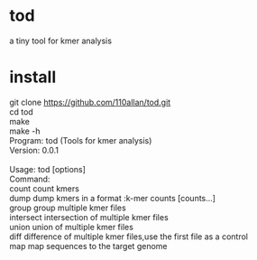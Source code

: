 # tod
a tiny tool for kmer analysis

# install
git clone https://github.com/110allan/tod.git <br>
cd tod <br>
make <br>
make -h <br>
Program: tod (Tools for kmer analysis) <br>
Version: 0.0.1 <br>
<br>
Usage:   tod <command> [options]
<br>
Command: <br>
             count             count kmers <br>
             dump             dump kmers in a format :k-mer counts [counts...] <br>
             group            group multiple kmer files<br>
             intersect        intersection of multiple kmer files<br>
             union            union of multiple kmer files<br>
             diff             difference of multiple kmer files,use the first file as a control<br>
             map              map sequences to the target genome<br>


